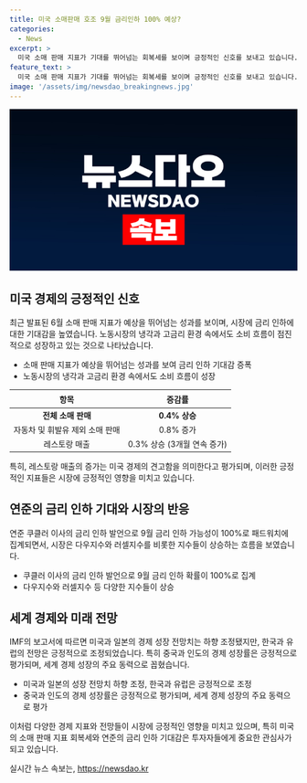 ```yaml
---
title: 미국 소매판매 호조 9월 금리인하 100% 예상?
categories:
  - News
excerpt: >
  미국 소매 판매 지표가 기대를 뛰어넘는 회복세를 보이며 긍정적인 신호를 보내고 있습니다. 자동차 판매를 제외한 근원 소매 판매가 상승하고, 레스토랑 매출도 증가세를 보이며 미국의 소비 흐름이 점진적으로 성장하고 있음을 시사합니다. 이에 따른 연준의 금리 인하 기대감으로 미국 시장은 호황을 보이고, IMF는 세계 경제 성장의 주요 동력으로 미국과 일부 국가들을 꼽았으며, 영국의 경제 전망도 긍정적으로 평가되고 있습니다.
feature_text: >
  미국 소매 판매 지표가 기대를 뛰어넘는 회복세를 보이며 긍정적인 신호를 보내고 있습니다. 자동차 판매를 제외한 근원 소매 판매가 상승하고, 레스토랑 매출도 증가세를 보이며 미국의 소비 흐름이 점진적으로 성장하고 있음을 시사합니다. 이에 따른 연준의 금리 인하 기대감으로 미국 시장은 호황을 보이고, IMF는 세계 경제 성장의 주요 동력으로 미국과 일부 국가들을 꼽았으며, 영국의 경제 전망도 긍정적으로 평가되고 있습니다.
image: '/assets/img/newsdao_breakingnews.jpg'
---
```


<p><img src="/assets/img/newsdao_breakingnews.jpg" alt="flaretime 속보" /></p>

<h2 data-ke-size="size26">미국 경제의 긍정적인 신호</h2>

<p data-ke-size="size16">최근 발표된 6월 소매 판매 지표가 예상을 뛰어넘는 성과를 보이며, 시장에 금리 인하에 대한 기대감을 높였습니다. 노동시장의 냉각과 고금리 환경 속에서도 소비 흐름이 점진적으로 성장하고 있는 것으로 나타났습니다.</p>

<ul>
<li>소매 판매 지표가 예상을 뛰어넘는 성과를 보여 금리 인하 기대감 증폭</li>
<li>노동시장의 냉각과 고금리 환경 속에서도 소비 흐름이 성장</li>
</ul>

<table>
<thead>
<tr>
<th style="text-align: center; height: 24px;"><b>항목</b></th>
<th style="text-align: center; height: 24px;"><b>증감률</b></th>
</tr>
</thead>
<tbody>
<tr>
<td style="text-align: center; height: 17px;"><b>전체 소매 판매</b></td>
<td style="text-align: center; height: 17px;"><b>0.4% 상승</b></td>
</tr>
<tr>
<td style="text-align: center; height: 17px;">자동차 및 휘발유 제외 소매 판매</td>
<td style="text-align: center; height: 17px;">0.8% 증가</td>
</tr>
<tr>
<td style="text-align: center; height: 17px;">레스토랑 매출</td>
<td style="text-align: center; height: 17px;">0.3% 상승 (3개월 연속 증가)</td>
</tr>
</tbody>
</table>

<p data-ke-size="size16">특히, 레스토랑 매출의 증가는 미국 경제의 견고함을 의미한다고 평가되며, 이러한 긍정적인 지표들은 시장에 긍정적인 영향을 미치고 있습니다.</p>

<h2 data-ke-size="size26">연준의 금리 인하 기대와 시장의 반응</h2>

<p data-ke-size="size16">연준 쿠클러 이사의 금리 인하 발언으로 9월 금리 인하 가능성이 100%로 패드워치에 집계되면서, 시장은 다우지수와 러셀지수를 비롯한 지수들이 상승하는 흐름을 보였습니다.</p>

<ul>
<li>쿠클러 이사의 금리 인하 발언으로 9월 금리 인하 확률이 100%로 집계</li>
<li>다우지수와 러셀지수 등 다양한 지수들이 상승</li>
</ul>

<h2 data-ke-size="size26">세계 경제와 미래 전망</h2>

<p data-ke-size="size16">IMF의 보고서에 따르면 미국과 일본의 경제 성장 전망치는 하향 조정됐지만, 한국과 유럽의 전망은 긍정적으로 조정되었습니다. 특히 중국과 인도의 경제 성장률은 긍정적으로 평가되며, 세계 경제 성장의 주요 동력으로 꼽혔습니다.</p>

<ul>
<li>미국과 일본의 성장 전망치 하향 조정, 한국과 유럽은 긍정적으로 조정</li>
<li>중국과 인도의 경제 성장률은 긍정적으로 평가되며, 세계 경제 성장의 주요 동력으로 평가</li>
</ul>

<p data-ke-size="size16">이처럼 다양한 경제 지표와 전망들이 시장에 긍정적인 영향을 미치고 있으며, 특히 미국의 소매 판매 지표 회복세와 연준의 금리 인하 기대감은 투자자들에게 중요한 관심사가 되고 있습니다.</p>
실시간 뉴스 속보는, <a href="https://newsdao.kr" rel="dofollow">https://newsdao.kr</a>


